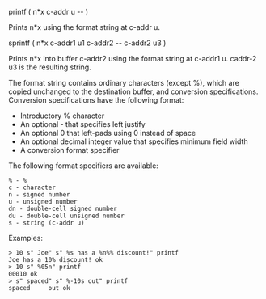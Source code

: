 printf ( n*x c-addr u -- )

Prints n*x using the format string at c-addr u.

sprintf ( n*x c-addr1 u1 c-addr2 -- c-addr2 u3 )

Prints n*x into buffer c-addr2 using the format string at c-addr1 u.
caddr-2 u3 is the resulting string.

The format string contains ordinary characters (except %), which are
copied unchanged to the destination buffer, and conversion specifications.
Conversion specifications have the following format:

 * Introductory % character
 * An optional - that specifies left justify
 * An optional 0 that left-pads using 0 instead of space
 * An optional decimal integer value that specifies minimum field width
 * A conversion format specifier

The following format specifiers are available:

    % - %
    c - character
    n - signed number
    u - unsigned number
    dn - double-cell signed number
    du - double-cell unsigned number
    s - string (c-addr u)

Examples:

    > 10 s" Joe" s" %s has a %n%% discount!" printf
    Joe has a 10% discount! ok
    > 10 s" %05n" printf
    00010 ok
    > s" spaced" s" %-10s out" printf
    spaced     out ok
